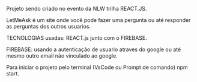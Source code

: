 Projeto sendo criado no evento da NLW trilha REACT.JS.

LetMeAsk é um site onde você pode fazer uma pergunta ou até responder as perguntas dos outros usuarios.

TECNOLOGIAS usadas:
REACT.js junto com o FIREBASE.

FIREBASE: usando a autenticação de usuario atraves do google ou até mesmo outro email não vinculado ao google.

Para iniciar o projeto pelo terminal (VsCode ou Prompt de comando) npm start.
